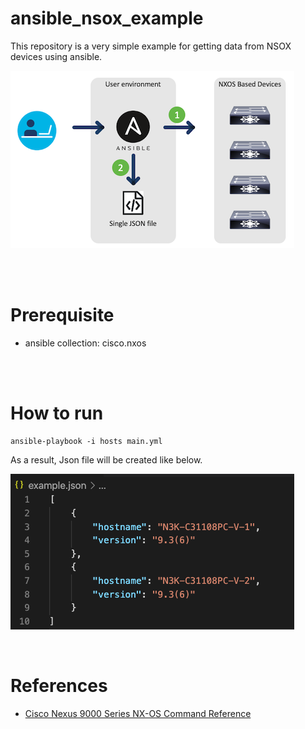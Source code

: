# ansible_nsox_example
This repository is a very simple example for getting data from NSOX devices using ansible.

![overview](images/overview.png)

<br><br>
# Prerequisite
- ansible collection: cisco.nxos

<br><br>
# How to run
```
ansible-playbook -i hosts main.yml
```
As a result, Json file will be created like below.

![result](images/result.png)

<br>

# References
- [Cisco Nexus 9000 Series NX-OS Command Reference](https://www.cisco.com/c/en/us/td/docs/switches/datacenter/nexus9000/sw/7-x/command_references/configuration_commands/b_Using_N9K_Config_Commands/b_N9K_Bookmap_preface_011000.html)
